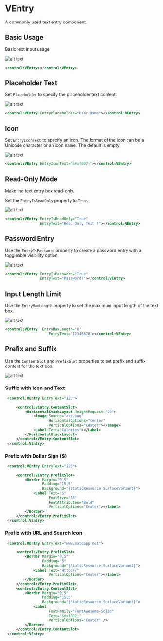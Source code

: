 # VEntry 

A commonly used text entry component.

## Basic Usage

Basic text input usage

![alt text](assets/image-40.png)

```xml
<control:VEntry></control:VEntry>
```

## Placeholder Text

Set `Placeholder` to specify the placeholder text content.

![alt text](assets/image-41.png)

```xml
<control:VEntry EntryPlaceholder="User Name"></control:VEntry>
```

## Icon

Set `EntryIconText` to specify an icon. The format of the icon can be a Unicode character or an icon name. The default is empty.

![alt text](assets/image-42.png)

```xml
<control:VEntry EntryIconText="&#xf007;"></control:VEntry>
```

## Read-Only Mode

Make the text entry box read-only.

Set the `EntryIsReadOnly` property to `True`.

![alt text](assets/image-43.png)

```xml
<control:VEntry EntryIsReadOnly="True"
                EntryText="Read Only Text !"></control:VEntry>
```

## Password Entry

Use the `EntryIsPassword` property to create a password entry with a toggleable visibility option.

![alt text](assets/image-44.png)

```xml
<control:VEntry EntryIsPassword="True"
                EntryText="Passw0rd!"></control:VEntry>
```

## Input Length Limit

Use the `EntryMaxLength` property to set the maximum input length of the text box.

![alt text](assets/image-45.png)

```xml
<control:VEntry  EntryMaxLength="8"
                    EntryText="12345678"></control:VEntry>
```

## Prefix and Suffix

Use the `ContentSlot` and `PrefixSlot` properties to set prefix and suffix content for the text box.

![alt text](assets/image-46.png)

### Suffix with Icon and Text

```xml
 <control:VEntry EntryText="123">

     <control:VEntry.ContentSlot>
         <HorizontalStackLayout HeightRequest="20">
             <Image Source="aze.png"
                    HorizontalOptions="Center"
                    VerticalOptions="Center"></Image>
             <Label Text="Calories"></Label>
         </HorizontalStackLayout>
     </control:VEntry.ContentSlot>
 </control:VEntry>
```

### Prefix with Dollar Sign ($)

```xml
 <control:VEntry EntryText="123">

     <control:VEntry.PrefixSlot>
         <Border Margin="0,5"
                 Padding="15,5"
                 Background="{StaticResource SurfaceVariant}">
             <Label Text="$"
                    FontSize="18"
                    FontAttributes="Bold"
                    VerticalOptions="Center"></Label>
         </Border>
     </control:VEntry.PrefixSlot>
 </control:VEntry>
```

### Prefix with URL and Search Icon

```xml
 <control:VEntry EntryText="www.matoapp.net">

     <control:VEntry.PrefixSlot>
         <Border Margin="0,5"
                 Padding="5"
                 Background="{StaticResource SurfaceVariant}">
             <Label Text="Http://"
                    VerticalOptions="Center"></Label>
         </Border>
     </control:VEntry.PrefixSlot>
     <control:VEntry.ContentSlot>
         <Border Margin="0,5"
                 Padding="15,5"
                 Background="{StaticResource SurfaceVariant}">
             <Label 
                    FontFamily="FontAwesome-Solid"
                    Text="&#xf002;"                             
                    VerticalOptions="Center" />
         </Border>
     </control:VEntry.ContentSlot>
 </control:VEntry>
